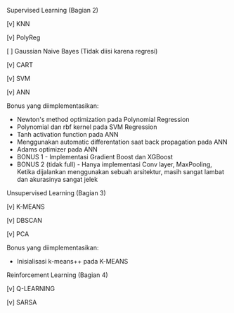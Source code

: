 Supervised Learning (Bagian 2)</p>
[v] KNN </p>
[v] PolyReg </p>
[ ] Gaussian Naive Bayes (Tidak diisi karena regresi)</p>
[v] CART</p>
[v] SVM</p>
[v] ANN</p>
Bonus yang diimplementasikan:
- Newton's method optimization pada Polynomial Regression
- Polynomial dan rbf kernel pada SVM Regression
- Tanh activation function pada ANN
- Menggunakan automatic differentation saat back propagation pada ANN
- Adams optimizer pada ANN
- BONUS 1 - Implementasi Gradient Boost dan XGBoost
- BONUS 2 (tidak full) - Hanya implementasi Conv layer, MaxPooling, Ketika dijalankan menggunakan sebuah arsitektur, masih sangat lambat dan akurasinya sangat jelek

Unsupervised Learning (Bagian 3)</p>
[v] K-MEANS</p>
[v] DBSCAN</p>
[v] PCA</p>
Bonus yang diimplementasikan:
- Inisialisasi k-means++ pada K-MEANS

Reinforcement Learning (Bagian 4)</p>
[v] Q-LEARNING</p>
[v] SARSA
